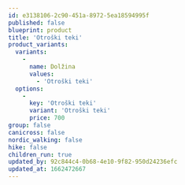 ```yaml
---
id: e3138106-2c90-451a-8972-5ea18594995f
published: false
blueprint: product
title: 'Otroški teki'
product_variants:
  variants:
    -
      name: Dolžina
      values:
        - 'Otroški teki'
  options:
    -
      key: 'Otroški teki'
      variant: 'Otroški teki'
      price: 700
group: false
canicross: false
nordic_walking: false
hike: false
children_run: true
updated_by: 92c844c4-0b68-4e10-9f82-950d24236efc
updated_at: 1662472667
---
```

